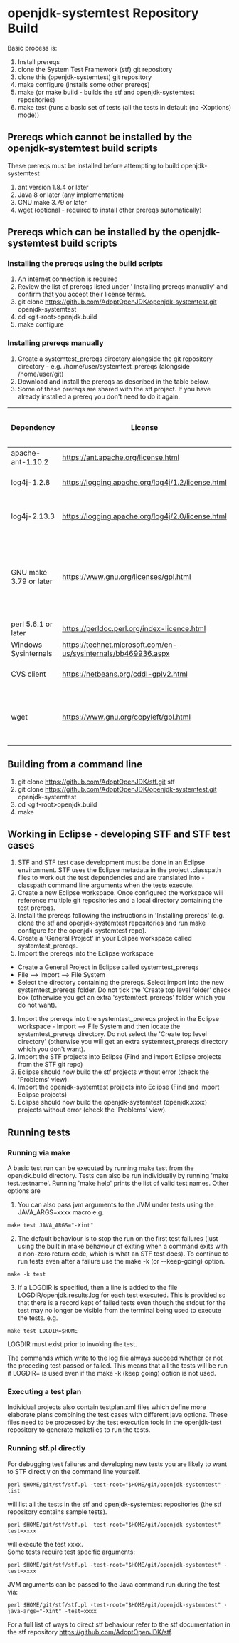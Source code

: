# openjdk-systemtest Repository Build

Basic process is:
1. Install prereqs
1. clone the System Test Framework (stf) git repository
1. clone this (openjdk-systemtest) git repository
1. make configure (installs some other prereqs)
1. make (or make build - builds the stf and openjdk-systemtest repositories)
1. make test (runs a basic set of tests (all the tests in default (no -Xoptions) mode))

## Prereqs which cannot be installed by the openjdk-systemtest build scripts
These prereqs must be installed before attempting to build openjdk-systemtest
1. ant version 1.8.4 or later
1. Java 8 or later (any implementation)
1. GNU make 3.79 or later
1. wget (optional - required to install other prereqs automatically)

## Prereqs which can be installed by the openjdk-systemtest build scripts
### Installing the prereqs using the build scripts
1. An internet connection is required
1. Review the list of prereqs listed under ' Installing prereqs manually' and confirm that you accept their license terms.
1. git clone https://github.com/AdoptOpenJDK/openjdk-systemtest.git openjdk-systemtest
1. cd &lt;git-root&gt;openjdk.build
1. make configure

### Installing prereqs manually
1. Create a systemtest_prereqs directory alongside the git repository directory - e.g. /home/user/systemtest_prereqs (alongside /home/user/git)
1. Download and install the prereqs as described in the table below.
1. Some of these prereqs are shared with the stf project.  If you have already installed a prereq you don't need to do it again.

| Dependency            | License                                                       | Used by                  | Steps to obtain                                                                                                                                                                                                                                            |Install instructions                                                                                                                                                                                                                                                   |Installed via make / ant configure? |
|-----------------------|---------------------------------------------------------------|--------------------------|------------------------------------------------------------------------------------------------------------------------------------------------------------------------------------------------------------------------------------------------------------|-----------------------------------------------------------------------------------------------------------------------------------------------------------------------------------------------------------------------------------------------------------------------|------------------------------------|
| apache-ant-1.10.2     | https://ant.apache.org/license.html                           | stf.build, openjdk.build | Download from https://archive.apache.org/dist/ant/binaries/apache-ant-1.10.2-bin.zip                                                                                                                                                                       | Unzip to PREREQS_ROOT/apache-ant-1.10.2                                                                                                                                                                                                                               | Yes                                |
| log4j-1.2.8           | https://logging.apache.org/log4j/1.2/license.html             | openjdk.test.jvmti       | Download from https://archive.apache.org/dist/logging/log4j/1.2.8/jakarta-log4j-1.2.8.zip                                                                                                                                                                  | Copy to PREREQS_ROOT/log4j-1.2.8/log4j.jar                                                                                                                                                                                                                            | Yes                                |
| log4j-2.13.3          | https://logging.apache.org/log4j/2.0/license.html             | stf.*                    | Download from https://archive.apache.org/dist/logging/log4j/2.13.3/apache-log4j-2.13.3-bin.zip                                                                                                                                                                   | Copy to PREREQS_ROOT/log4j-2.13.3/log4j-api-2.13.3.jar and PREREQS_ROOT/log4j-2.13.3/log4j-core-2.13.3.jar                                                                                                                                                                        | Yes                                |
| GNU make 3.79 or later| https://www.gnu.org/licenses/gpl.html                         | stf.build, openjdk.build | Windows - Download from http://gnuwin32.sourceforge.net/packages/make.htm<br>Unix: may already be installed on the test machine, a prebuilt version may already be available, otherwise build from source - see https://www.gnu.org/software/software.html | Add GNU make to PATH (ahead of any native platform make) before executing make or make test, or copy make to PREREQS_ROOT/gmake/<platform> where platform is linux_x86-32, linux_x86-64, linux_ppc-32, linux_390-31, linux_arm-32, win_x86-32, aix_ppc-64, zos_390-64 | No                                 |
| perl 5.6.1 or later   | https://perldoc.perl.org/index-licence.html                    | stf.core                 | Windows - tests can be executed using Strawberry perl.  Other perl implementations may be OK too.                                                                                                                                                          | Add to PATH                                                                                                                                                                                                                                                           | No                                 |
| Windows Sysinternals  | https://technet.microsoft.com/en-us/sysinternals/bb469936.aspx| stf.core                 | Download from https://download.sysinternals.com/files/SysinternalsSuite.zip                                                                                                                                                                                | Unzip to PREREQS_ROOT/windows_sysinternals                                                                                                                                                                                                                            | Yes                                |
| CVS client            | https://netbeans.org/cddl-gplv2.html                          | openjdk.test.mauve       | Download from https://netbeans.org/projects/versioncontrol/downloads/download/org-netbeans-lib-cvsclient.jar                                                                                                                                               | Place in PREREQS_ROOT/cvsclient                                                                                                                                                                                                                                       | Yes                                |
| wget                  | https://www.gnu.org/copyleft/gpl.html                         | stf.build, openjdk.build | Windows - download from https://sourceforge.net/projects/gnuwin32/files/wget/1.11.4-1/wget-1.11.4-1-bin.zip<br>This needs below dependency so download it from <br>https://sourceforge.net/projects/gnuwin32/files/wget/1.11.4-1/wget-1.11.4-1-dep.zip                                                                                                                                                | Add both downloads to PATH                                                                                                                                                                                                                                                           | No                                 |

## Building from a command line
1. git clone https://github.com/AdoptOpenJDK/stf.git stf
1. git clone https://github.com/AdoptOpenJDK/openjdk-systemtest.git openjdk-systemtest
1. cd &lt;git-root&gt;openjdk.build
1. make

## Working in Eclipse - developing STF and STF test cases
1. STF and STF test case development must be done in an Eclipse environment. STF uses the Eclipse metadata
in the project .classpath files to work out the test dependencies and are translated into -classpath command
line arguments when the tests execute.
1. Create a new Eclipse workspace.  Once configured the workspace will reference multiple git repositories and a local directory containing the test prereqs.
1. Install the prereqs following the instructions in 'Installing prereqs' (e.g. clone the stf and openjdk-systemtest repositories and run make configure for the openjdk-systemtest repo).
1. Create a 'General Project' in your Eclipse workspace called systemtest_prereqs.
1. Import the prereqs into the Eclipse workspace
- Create a General Project in Eclipse called systemtest_prereqs
- File --> Import --> File System
- Select the directory containing the prereqs. Select import into the new systemtest_prereqs folder.  Do not tick
the 'Create top level folder' check box (otherwise you get an extra 'systemtest_prereqs' folder which you do not
want).
1. Import the prereqs into the systemtest_prereqs project in the Eclipse workspace - Import --> File System and then locate the systemtest_prereqs directory.  Do not select the 'Create top level directory' (otherwise you will get an extra systemtest_prereqs directory which you don't want).
1. Import the STF projects into Eclipse (Find and import Eclipse projects from the STF git repo)
1. Eclipse should now build the stf projects without error (check the 'Problems' view).
1. Import the openjdk-systemtest projects into Eclipse (Find and import Eclipse projects)
1. Eclipse should now build the openjdk-systemtest (openjdk.xxxx) projects without error (check the 'Problems' view).

## Running tests
### Running via make
A basic test run can be executed by running make test from the openjdk.build directory. Tests can also be run individually by running 'make test.testname'. Running 'make help' prints the list of valid test names.
Other options are
1. You can also pass jvm arguments to the JVM under tests using the JAVA_ARGS=xxxx macro e.g.
```
make test JAVA_ARGS="-Xint"
```
2. The default behaviour is to stop the run on the first test failures (just using the built in make
behaviour of exiting when a command exits with a non-zero return code, which is what an STF test does).
To continue to run tests even after a failure use the make -k (or --keep-going) option.
```
make -k test
```
3. If a LOGDIR is specified, then a line is added to the file LOGDIR/openjdk.results.log for each
test executed. This is provided so that there is a record
kept of failed tests even though the stdout for the test may no longer be visible from the terminal
being used to execute the tests. e.g.
```
make test LOGDIR=$HOME
```
LOGDIR must exist prior to invoking the test.

The commands which write to the log file always succeed whether or not the preceding test passed or failed.
This means that all the tests will be run if LOGDIR= is used even if the make -k (keep going) option is not used. 

### Executing a test plan
Individual projects also contain testplan.xml files which define more elaborate plans combining the test cases
with different java options.  These files need to be processed by the test execution tools in the openjdk-test
repository to generate makefiles to run the tests.

### Running stf.pl directly
For debugging test failures and developing new tests you are likely to want to STF directly on the command line yourself.
```
perl $HOME/git/stf/stf.pl -test-root="$HOME/git/openjdk-systemtest" -list
```
will list all the tests in the stf and openjdk-systemtest repositories (the stf repository contains sample tests).
```
perl $HOME/git/stf/stf.pl -test-root="$HOME/git/openjdk-systemtest" -test=xxxx
```
will execute the test xxxx.  
Some tests require test specific arguments:
```
perl $HOME/git/stf/stf.pl -test-root="$HOME/git/openjdk-systemtest" -test=xxxx
```
JVM arguments can be passed to the Java command run during the test via:
```
perl $HOME/git/stf/stf.pl -test-root="$HOME/git/openjdk-systemtest" -java-args="-Xint" -test=xxxx
```
For a full list of ways to direct stf behaviour refer to the stf documentation in the stf repository https://github.com/AdoptOpenJDK/stf.

